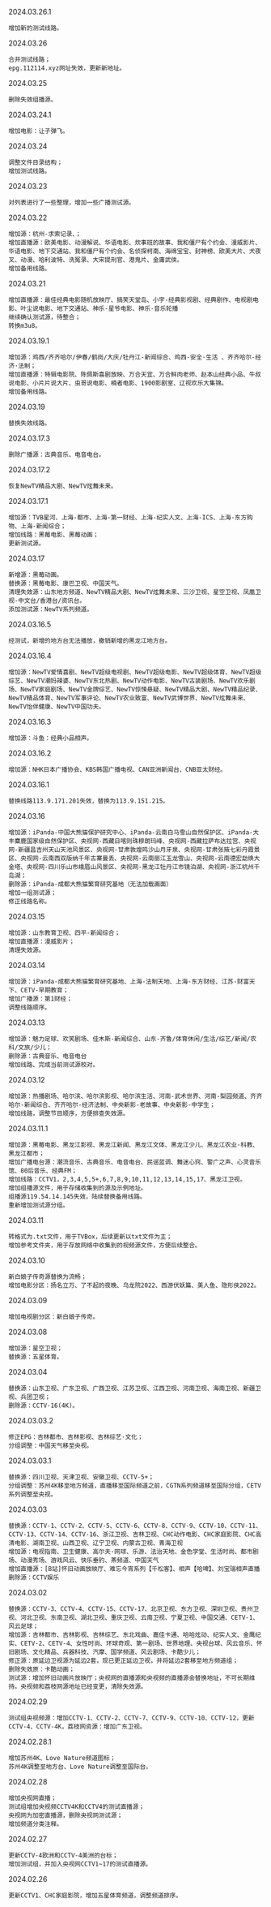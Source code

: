 2024.03.26.1

    增加新的测试线路。
2024.03.26

    合并测试线路；
    epg.112114.xyz网址失效，更新新地址。
2024.03.25

    删除失效组播源。
2024.03.24.1

    增加电影：让子弹飞。
2024.03.24

    调整文件目录结构；
    增加测试线路。
2024.03.23

    对列表进行了一些整理，增加一些广播测试源。
2024.03.22

    增加源：杭州-求索记录、；
    增加直播源：欧美电影、动漫解说、华语电影、炊事班的故事、我和僵尸有个约会、漫威影片、华语电影、地下交通站、我和僵尸有个约会、名侦探柯南、海绵宝宝、封神榜、欧美大片、犬夜叉、动漫、哈利波特、洗冤录、大宋提刑官、港鬼片、金庸武侠。
    增加备用线路。
2024.03.21

    增加直播源：最佳经典电影随机放映厅、搞笑天堂岛、小宇-经典影视剧、经典剧作、电视剧电影、叶尘说电影、地下交通站、神乐-星爷电影、神乐-音乐轮播
    继续确认测试源，待整合；
    转换m3u8。
2024.03.19.1

    增加源：鸡西/齐齐哈尔/伊春/鹤岗/大庆/牡丹江-新闻综合、鸡西-安全·生活 、齐齐哈尔-经济·法制；
    增加直播源：特辑电影院、陈佩斯喜剧放映、万合天宜、万合鲜肉老师、赵本山经典小品、牛叔说电影、小片片说大片、虫哥说电影、楠者电影、1900影剧室、辽视欢乐大集锦。
    增加备用线路。
2024.03.19

    替换失效线路。
2024.03.17.3

    删除广播源：古典音乐、电音电台。
2024.03.17.2

    恢复NewTV精品大剧、NewTV炫舞未来。
2024.03.17.1

    增加源：TVB星河、上海-都市、上海-第一财经、上海-纪实人文、上海-ICS、上海-东方购物、上海-新闻综合；
    增加线路：黑莓电影、黑莓动画；
    更新测试源。
2024.03.17

    新增源：黑莓动画。
    替换源：黑莓电影、康巴卫视、中国天气。
    清理失效源：山东地方频道、NewTV精品大剧、NewTV炫舞未来、三沙卫视、星空卫视、凤凰卫视-中文台/香港台/资讯台。
    添加测试源：NewTV系列频道。
2024.03.16.5

    经测试，新增的地方台无法播放，撤销新增的黑龙江地方台。
2024.03.16.4

    增加源：NewTV爱情喜剧、NewTV超级电视剧、NewTV超级电影、NewTV超级体育、NewTV超级综艺、NewTV潮妈辣婆、NewTV东北热剧、NewTV动作电影、NewTV古装剧场、NewTV欢乐剧场、NewTV家庭剧场、NewTV金牌综艺、NewTV惊悚悬疑、NewTV精品大剧、NewTV精品纪录、NewTV精品体育、NewTV军事评论、NewTV农业致富、NewTV武博世界、NewTV炫舞未来、NewTV怡伴健康、NewTV中国功夫。
2024.03.16.3

    增加源：斗鱼：经典小品相声。
2024.03.16.2

    增加源：NHK日本广播协会、KBS韩国广播电视、CAN亚洲新闻台、CNB亚太财经。
2024.03.16.1

    替换线路113.9.171.201失效，替换为113.9.151.215。
2024.03.16

    增加源：iPanda-中国大熊猫保护研究中心、iPanda-云南白马雪山自然保护区、iPanda-大丰麋鹿国家级自然保护区、央视网-西藏日喀则珠穆朗玛峰、央视网-西藏拉萨布达拉宫、央视网-新疆昌吉州天山天池风景区、央视网-甘肃敦煌鸣沙山月牙泉、央视网-甘肃张掖七彩丹霞景区、央视网-云南西双版纳千年古寨曼丢、央视网-云南丽江玉龙雪山、央视网-云南德宏勐焕大金塔、央视网-四川乐山市峨眉山风景区、央视网-黑龙江牡丹江市镜泊湖、央视网-浙江杭州千岛湖；
    删除源：iPanda-成都大熊猫繁育研究基地（无法加载画面）
    增加一组测试源；
    修正线路名称。
2024.03.15

    增加源：山东教育卫视、四平-新闻综合；
    增加直播源：漫威影片；
    清理失效源。
2024.03.14

    增加源：iPanda-成都大熊猫繁育研究基地、上海-法制天地、上海-东方财经、江苏-财富天下、CETV-早期教育；
    增加广播源：第1财经；
    调整线路顺序。
2024.03.13

    增加源：魅力足球、欢笑剧场、佳木斯-新闻综合、山东-齐鲁/体育休闲/生活/综艺/新闻/农科/文旅/少儿；
    删除源：古典音乐、电音电台
    增加线路、完成当前测试源校对。
2024.03.12

    增加源：热播剧场、哈尔滨、哈尔滨影视、哈尔滨生活、河南-武术世界、河南-梨园频道、齐齐哈尔-新闻综合、齐齐哈尔-经济法制、中央新影-老故事、中央新影-中学生；
    增加线路，调整节目顺序，方便排查失效源。
2024.03.11.1

    增加源：黑莓电影、黑龙江影视、黑龙江新闻、黑龙江文体、黑龙江少儿、黑龙江农业·科教、黑龙江都市；
    增加广播电台源：潮流音乐、古典音乐、电音电台、民谣蓝调、舞迷心窍、警广之声、心灵音乐馆、80后音乐、经典FM；
    增加线路：CCTV1，2,3,4,5,5+,6,7,8,9,10,11,12,13,14,15,17、黑龙江卫视。
    增加组播源文件，用于存储收集到的源及示例地址。
    组播源119.54.14.145失效，陆续替换备用线路。
    重新增加测试源分组。
2024.03.11

    转格式为.txt文件，用于TVBox，后续更新以txt文件为主；
    增加参考文件夹，用于存放网络中收集到的视频源文件，方便后续整合。
2024.03.10

    新白娘子传奇源替换为流畅；
    增加电影分区：扬名立万、了不起的夜晚、乌龙院2022、西游伏妖篇、美人鱼、隐形侠2022。
2024.03.09

    增加电视剧分区：新白娘子传奇。
2024.03.08

    增加源：星空卫视；
    替换源：五星体育。
2024.03.04

    替换源：山东卫视、广东卫视、广西卫视、江苏卫视、江西卫视、河南卫视、海南卫视、新疆卫视、兵团卫视；
    删除源：CCTV-16(4K)。
2024.03.03.2

    修正EPG：吉林都市、吉林影视、吉林综艺·文化；
    分组调整：中国天气移至央视。
2024.03.03.1

    替换源：四川卫视、天津卫视、安徽卫视、CCTV-5+；
    分组调整：苏州4K移至地方频道，直播移至国际频道之前，CGTN系列频道移至国际分组，CETV系列调整至央视。
2024.03.03

    替换源：CCTV-1、CCTV-2、CCTV-5、CCTV-6、CCTV-8、CCTV-9、CCTV-10、CCTV-11、CCTV-13、CCTV-14、CCTV-16、浙江卫视、吉林卫视、CHC动作电影、CHC家庭影院、CHC高清电影、湖南卫视、山西卫视、辽宁卫视、内蒙古卫视、青海卫视
    增加源：电视指南、卫生健康、高尔夫·网球、乐游、法治天地、金色学堂、生活时尚、都市剧场、动漫秀场、游戏风云、快乐垂钓、茶频道、中国天气
    增加直播源：[B站]怀旧动画放映厅、难忘今宵系列【千松客】、相声【哈啤】、刘宝瑞相声直播
    删除源：CCTV娱乐
2024.03.02

    替换源：CCTV-3、CCTV-4、CCTV-15、CCTV-17、北京卫视、东方卫视、深圳卫视、贵州卫视、河北卫视、东南卫视、湖北卫视、重庆卫视、云南卫视、宁夏卫视、中国交通、CETV-1、风云足球；
    增加源：吉林都市、吉林影视、吉林综艺、东北戏曲、嘉佳卡通、哈哈炫动、纪实人文、金鹰纪实、CETV-2、CETV-4、女性时尚、环球奇观、第一剧场、世界地理、央视台球、风云音乐、怀旧剧场、文化精品、兵器科技、汽摩、国学频道、风云剧场、卡酷少儿；
    修正源：原延边卫视源为延边2套，现已更正延边卫视，并将延边2套移至地方频道组；
    删除失效原：卡酷动画；
    测试源：增加怀旧动画片放映厅；央视网的直播源和央视频的直播源会替换地址，不可长期维持。央视频和荔枝网源地址已经变更，清除失效源。
2024.02.29

    测试组央视频源：增加CCTV-1、CCTV-2、CCTV-7、CCTV-9、CCTV-10、CCTV-12，更新CCTV-4、CCTV-4K，荔枝网资源：增加广东卫视。
2024.02.28.1

    增加苏州4K、Love Nature频道图标；
    苏州4K调整至地方台、Love Nature调整至国际台。
2024.02.28

    增加央视网直播；
    测试组增加央视频CCTV4K和CCTV4的测试直播源；
    央视网为加密直播源，删除央视网测试源；
    增加频道分类注释。
2024.02.27

    更新CCTV-4欧洲和CCTV-4美洲的台标；
    增加测试组，并加入央视网CCTV1~17的测试直播源。
2024.02.26

    更新CCTV1、CHC家庭影院，增加五星体育频道，调整频道排序。